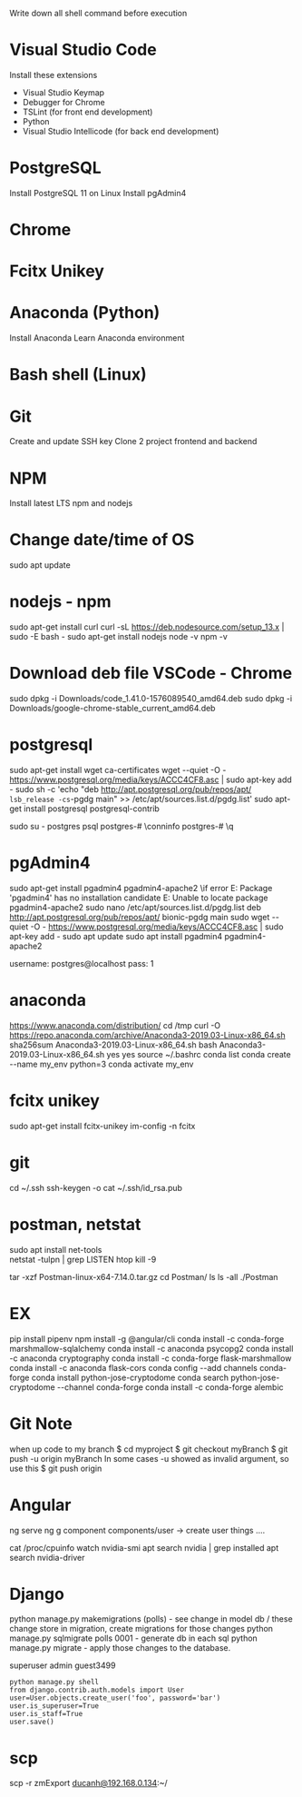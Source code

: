 Write down all shell command before execution

# Visual Studio Code

Install these extensions

- Visual Studio Keymap
- Debugger for Chrome
- TSLint 
(for front end development)
- Python
- Visual Studio Intellicode
(for back end development)

# PostgreSQL

Install PostgreSQL 11 on Linux
Install pgAdmin4

# Chrome

# Fcitx Unikey

# Anaconda (Python)
Install Anaconda
Learn Anaconda environment 

# Bash shell (Linux)

# Git
Create and update SSH key
Clone 2 project frontend and backend

# NPM
Install latest LTS npm and nodejs

# Change date/time of OS


sudo apt update

# nodejs - npm
sudo apt-get install curl
curl -sL https://deb.nodesource.com/setup_13.x | sudo -E bash -
sudo apt-get install nodejs
node -v
npm -v

# Download deb file VSCode - Chrome
sudo dpkg -i Downloads/code_1.41.0-1576089540_amd64.deb 
sudo dpkg -i Downloads/google-chrome-stable_current_amd64.deb 

# postgresql
sudo apt-get install wget ca-certificates
wget --quiet -O - https://www.postgresql.org/media/keys/ACCC4CF8.asc | sudo apt-key add -
sudo sh -c 'echo "deb http://apt.postgresql.org/pub/repos/apt/ `lsb_release -cs`-pgdg main" >> /etc/apt/sources.list.d/pgdg.list'
sudo apt-get install postgresql postgresql-contrib

sudo su - postgres
psql
postgres-# \conninfo
postgres-# \q

# pgAdmin4
sudo apt-get install pgadmin4 pgadmin4-apache2
\\if error 
    E: Package 'pgadmin4' has no installation candidate
    E: Unable to locate package pgadmin4-apache2
sudo nano /etc/apt/sources.list.d/pgdg.list
deb http://apt.postgresql.org/pub/repos/apt/ bionic-pgdg main
sudo wget --quiet -O - https://www.postgresql.org/media/keys/ACCC4CF8.asc | sudo apt-key add -
sudo apt update
sudo apt install pgadmin4 pgadmin4-apache2

username: postgres@localhost
pass: 1

# anaconda
https://www.anaconda.com/distribution/
cd /tmp
curl -O https://repo.anaconda.com/archive/Anaconda3-2019.03-Linux-x86_64.sh
sha256sum Anaconda3-2019.03-Linux-x86_64.sh
bash Anaconda3-2019.03-Linux-x86_64.sh
yes
yes
source ~/.bashrc
conda list
conda create --name my_env python=3
conda activate my_env

# fcitx unikey
sudo apt-get install fcitx-unikey
im-config -n fcitx

# git
cd ~/.ssh
ssh-keygen -o
cat ~/.ssh/id_rsa.pub

# postman, netstat
sudo apt install net-tools   
netstat -tulpn | grep LISTEN 
htop
kill -9 <name process if duplicate address>

tar -xzf Postman-linux-x64-7.14.0.tar.gz 
cd Postman/
ls
ls -all
./Postman



# EX

pip install pipenv
npm install -g @angular/cli
conda install -c conda-forge marshmallow-sqlalchemy
conda install -c anaconda psycopg2
conda install -c anaconda cryptography
conda install -c conda-forge flask-marshmallow
conda install -c anaconda flask-cors
conda config --add channels conda-forge
conda install python-jose-cryptodome
conda search python-jose-cryptodome --channel conda-forge
conda install -c conda-forge alembic 

# Git Note
 when up code to my branch
$ cd myproject
$ git checkout myBranch
$ git push -u origin myBranch
In some cases -u showed as invalid argument, so use this
$ git push origin <local name>


# Angular
ng serve
ng g component components/user -> create user things ....

cat /proc/cpuinfo
watch nvidia-smi
apt search nvidia | grep installed
apt search nvidia-driver


# Django
python manage.py makemigrations (polls) - see change in model db / these change store in migration, create migrations for those changes
python manage.py sqlmigrate polls 0001 - generate db in each sql
python manage.py migrate - apply those changes to the database.

superuser admin guest3499

```
python manage.py shell 
from django.contrib.auth.models import User
user=User.objects.create_user('foo', password='bar')
user.is_superuser=True
user.is_staff=True
user.save()
```

# scp
scp -r zmExport ducanh@192.168.0.134:~/
